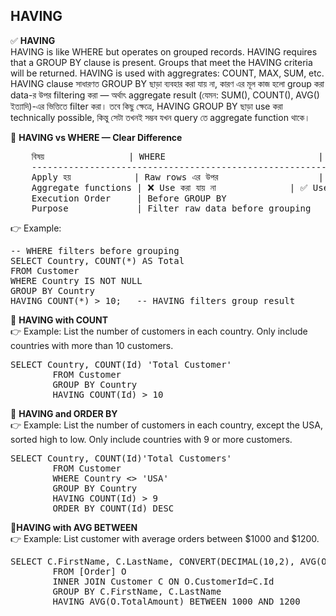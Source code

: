 ## HAVING
✅ <B>HAVING </b> <BR>  HAVING is like WHERE but operates on grouped records. HAVING requires that a GROUP BY clause is present. Groups that meet the HAVING criteria will be returned. HAVING is used with aggregrates: COUNT, MAX, SUM, etc. <br> 
HAVING clause সাধারণত GROUP BY ছাড়া ব্যবহার করা যায় না, কারণ এর মূল কাজ হলো group করা data-র উপর filtering করা — অর্থাৎ aggregate result (যেমন: SUM(), COUNT(), AVG() ইত্যাদি)-এর ভিত্তিতে filter করা। 
তবে কিছু ক্ষেত্রে, HAVING GROUP BY ছাড়া use করা technically possible, কিন্তু সেটা তখনই সম্ভব যখন query তে aggregate function থাকে। <br> 

🔷 <b>HAVING vs WHERE — Clear Difference </b> 
<pre>
	বিষয়				| WHERE								| HAVING
	----------------------------------------------------------------------------------------------------
	Apply হয়			| Raw rows এর উপর					| Aggregated (GROUPed) rows এর উপর
	Aggregate functions	| ❌ Use করা যায় না				| ✅ Use করা যায়
	Execution Order		| Before GROUP BY					| After GROUP BY
	Purpose				| Filter raw data before grouping	| Filter summary data after grouping
</pre>
👉 Example: 
<pre>
-- WHERE filters before grouping
SELECT Country, COUNT(*) AS Total
FROM Customer
WHERE Country IS NOT NULL
GROUP BY Country
HAVING COUNT(*) > 10;   -- HAVING filters group result
</pre>

🔷 <b>HAVING with COUNT </b> <br> 
👉 Example:  List the number of customers in each country. Only include countries with more than 10 customers. 
<pre>SELECT Country, COUNT(Id) 'Total Customer'
		FROM Customer
		GROUP BY Country 
		HAVING COUNT(Id) > 10    </pre>		
🔷 <b>HAVING and ORDER BY </b>  <br> 
👉 Example: List the number of customers in each country, except the USA, sorted high to low. Only include countries with 9 or more customers. 
<pre>SELECT Country, COUNT(Id)'Total Customers'
		FROM Customer 
		WHERE Country <> 'USA'
		GROUP BY Country
		HAVING COUNT(Id) > 9 
		ORDER BY COUNT(Id) DESC   </pre>		
🔷<b>HAVING with AVG BETWEEN </b> <br> 
👉 Example: List customer with average orders between $1000 and $1200. 
<pre>SELECT C.FirstName, C.LastName, CONVERT(DECIMAL(10,2), AVG(O.TotalAmount))'Average Order'
		FROM [Order] O
		INNER JOIN Customer C ON O.CustomerId=C.Id
		GROUP BY C.FirstName, C.LastName
		HAVING AVG(O.TotalAmount) BETWEEN 1000 AND 1200    </pre>		 







